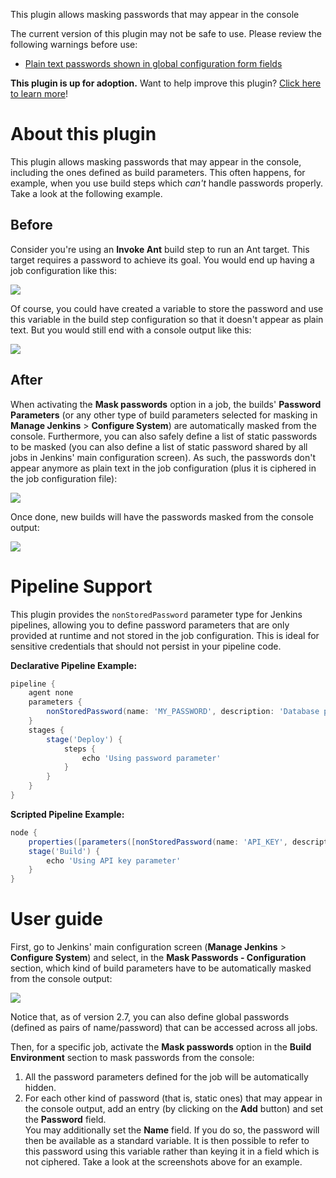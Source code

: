 This plugin allows masking passwords that may appear in the console

The current version of this plugin may not be safe to use. Please review
the following warnings before use:

-   [Plain text passwords shown in global configuration form
    fields](https://jenkins.io/security/advisory/2019-08-07/#SECURITY-157)

**This plugin is up for adoption.** Want to help improve this plugin?
[Click here to learn
more](https://wiki.jenkins.io/display/JENKINS/Adopt+a+Plugin "Adopt a Plugin")!

# About this plugin

This plugin allows masking passwords that may appear in the console,
including the ones defined as build parameters. This often happens, for
example, when you use build steps which *can't* handle passwords
properly. Take a look at the following example.

## Before

Consider you're using an **Invoke Ant** build step to run an Ant target.
This target requires a password to achieve its goal. You would end up
having a job configuration like this:

![](docs/images/config-before.png)

Of course, you could have created a variable to store the password and
use this variable in the build step configuration so that it doesn't
appear as plain text. But you would still end with a console output like
this:

![](docs/images/console-before.png)

## After

When activating the **Mask passwords** option in a job, the builds'
**Password Parameters** (or any other type of build parameters selected
for masking in **Manage Jenkins** \> **Configure System**) are
automatically masked from the console. Furthermore, you can also safely
define a list of static passwords to be masked (you can also define a
list of static password shared by all jobs in Jenkins' main
configuration screen). As such, the passwords don't appear anymore as
plain text in the job configuration (plus it is ciphered in the job
configuration file):

![](docs/images/config-after.png)

Once done, new builds will have the passwords masked from the console
output:

![](docs/images/console-after.png)

# Pipeline Support

This plugin provides the `nonStoredPassword` parameter type for Jenkins pipelines, allowing you to define password parameters that are only provided at runtime and not stored in the job configuration. This is ideal for sensitive credentials that should not persist in your pipeline code.

**Declarative Pipeline Example:**
```groovy
pipeline {
    agent none
    parameters {
        nonStoredPassword(name: 'MY_PASSWORD', description: 'Database password')
    }
    stages {
        stage('Deploy') {
            steps {
                echo 'Using password parameter'
            }
        }
    }
}
```

**Scripted Pipeline Example:**
```groovy
node {
    properties([parameters([nonStoredPassword(name: 'API_KEY', description: 'API authentication key')])])
    stage('Build') {
        echo 'Using API key parameter'
    }
}
```

# User guide

First, go to Jenkins' main configuration screen (**Manage Jenkins** \>
**Configure System**) and select, in the **Mask Passwords -
Configuration** section, which kind of build parameters have to be
automatically masked from the console output:

![](docs/images/global-settings.png)

Notice that, as of version 2.7, you can also define global passwords
(defined as pairs of name/password) that can be accessed across all
jobs.

Then, for a specific job, activate the **Mask passwords** option in the
**Build Environment** section to mask passwords from the console:

1.  All the password parameters defined for the job will be
    automatically hidden.
2.  For each other kind of password (that is, static ones) that may
    appear in the console output, add an entry (by clicking on the
    **Add** button) and set the **Password** field.  
    You may additionally set the **Name** field. If you do so, the
    password will then be available as a standard variable. It is then
    possible to refer to this password using this variable rather than
    keying it in a field which is not ciphered. Take a look at the
    screenshots above for an example.

